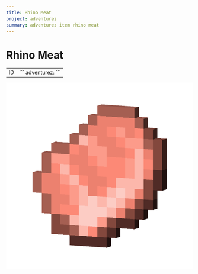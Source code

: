 ```yaml
---
title: Rhino Meat
project: adventurez
summary: adventurez item rhino meat
---
```

# Rhino Meat
<div class="combi">
<div class="divthing">
<table class="tablething">
    <tbody>
        <tr>
            <td class="first-column">ID</td>
            <td class="second-column">
            ```
            adventurez:
            ```
            </td>
        </tr>
    </tbody>
</table>
</div>
<div class="div-img-center">
<img src="../../../../assets/adventurez/items/rhino_meat.png" loading="lazy" />
</div>
</div>